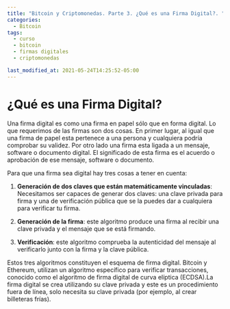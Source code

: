 ```yaml
---
title: "Bitcoin y Criptomonedas. Parte 3. ¿Qué es una Firma Digital?. "
categories:
  - Bitcoin
tags:
  - curso
  - bitcoin
  - firmas digitales
  - criptomonedas

last_modified_at: 2021-05-24T14:25:52-05:00
---
```


# ¿Qué es una Firma Digital?
Una firma digital es como una firma en papel sólo que en forma digital. Lo que requerimos de las firmas son dos cosas. En primer lugar, al igual que una firma de papel esta pertenece a una persona y cualquiera podría comprobar su validez. Por otro lado una firma esta ligada a un mensaje, software o documento digital. El significado de esta firma es el acuerdo o aprobación de ese mensaje, software o documento. 

Para que una firma sea digital hay tres cosas a tener en cuenta:

1) **Generación de dos claves que están matemáticamente vinculadas**: Necesitamos ser capaces de generar dos claves: una clave privada para firma y una de verificación pública que se la puedes dar a cualquiera para verificar tu firma.

2) **Generación de la firma**: este algoritmo produce una firma al recibir una clave privada y el mensaje que se está firmando.

3) **Verificación**: este algoritmo comprueba la autenticidad del mensaje al verificarlo junto con la firma y la clave pública.

Estos tres algoritmos constituyen el esquema de firma digital. Bitcoin y Ethereum, utilizan un algoritmo específico para verificar transacciones, conocido como el algoritmo de firma digital de curva elíptica (ECDSA).La firma digital se crea utilizando su clave privada y este es un procedimiento fuera de línea, solo necesita su clave privada (por ejemplo, al crear billeteras frías).

